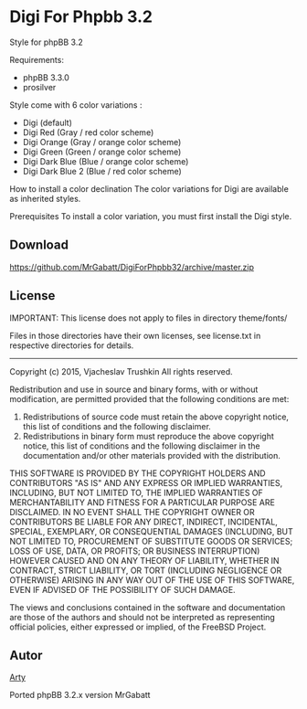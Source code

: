 Digi For Phpbb 3.2
=============================

Style for phpBB 3.2

Requirements:

- phpBB 3.3.0
- prosilver

Style come with 6 color variations :
- Digi (default)
- Digi Red (Gray / red color scheme)
- Digi Orange (Gray / orange color scheme)
- Digi Green (Green / orange color scheme)
- Digi Dark Blue (Blue / orange color scheme)
- Digi Dark Blue 2 (Blue / red color scheme)

How to install a color declination
The color variations for Digi are available as inherited styles.

Prerequisites
To install a color variation, you must first install the Digi style.

## Download
https://github.com/MrGabatt/DigiForPhpbb32/archive/master.zip


## License
IMPORTANT: This license does not apply to files in directory theme/fonts/

Files in those directories have their own licenses, see license.txt in respective
directories for details.

-----------------------------------------------------------------------------

Copyright (c) 2015, Vjacheslav Trushkin
All rights reserved.

Redistribution and use in source and binary forms, with or without
modification, are permitted provided that the following conditions are met:

1. Redistributions of source code must retain the above copyright notice, this
   list of conditions and the following disclaimer. 
2. Redistributions in binary form must reproduce the above copyright notice,
   this list of conditions and the following disclaimer in the documentation
   and/or other materials provided with the distribution.

THIS SOFTWARE IS PROVIDED BY THE COPYRIGHT HOLDERS AND CONTRIBUTORS "AS IS" AND
ANY EXPRESS OR IMPLIED WARRANTIES, INCLUDING, BUT NOT LIMITED TO, THE IMPLIED
WARRANTIES OF MERCHANTABILITY AND FITNESS FOR A PARTICULAR PURPOSE ARE
DISCLAIMED. IN NO EVENT SHALL THE COPYRIGHT OWNER OR CONTRIBUTORS BE LIABLE FOR
ANY DIRECT, INDIRECT, INCIDENTAL, SPECIAL, EXEMPLARY, OR CONSEQUENTIAL DAMAGES
(INCLUDING, BUT NOT LIMITED TO, PROCUREMENT OF SUBSTITUTE GOODS OR SERVICES;
LOSS OF USE, DATA, OR PROFITS; OR BUSINESS INTERRUPTION) HOWEVER CAUSED AND
ON ANY THEORY OF LIABILITY, WHETHER IN CONTRACT, STRICT LIABILITY, OR TORT
(INCLUDING NEGLIGENCE OR OTHERWISE) ARISING IN ANY WAY OUT OF THE USE OF THIS
SOFTWARE, EVEN IF ADVISED OF THE POSSIBILITY OF SUCH DAMAGE.

The views and conclusions contained in the software and documentation are those
of the authors and should not be interpreted as representing official policies, 
either expressed or implied, of the FreeBSD Project.

## Autor
[Arty](https://www.artodia.com)

Ported phpBB 3.2.x version MrGabatt
